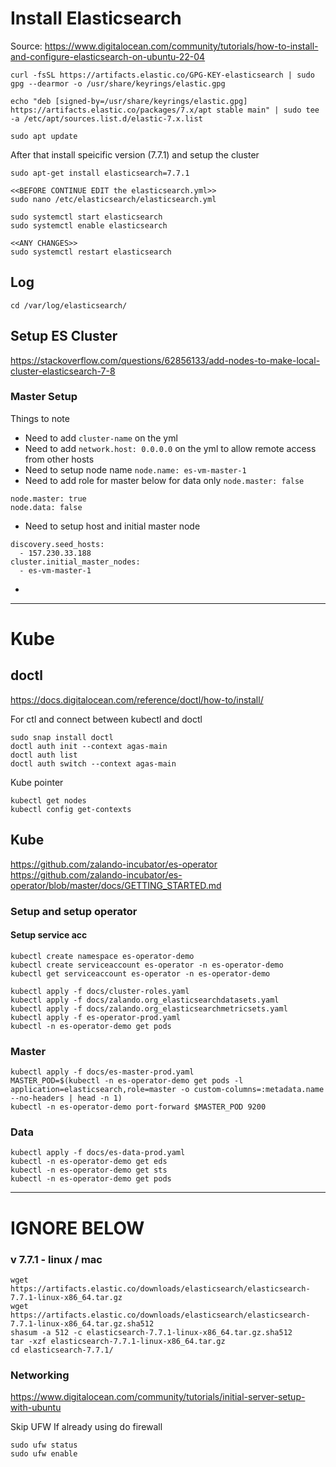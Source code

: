 # Install Elasticsearch

Source: https://www.digitalocean.com/community/tutorials/how-to-install-and-configure-elasticsearch-on-ubuntu-22-04

```
curl -fsSL https://artifacts.elastic.co/GPG-KEY-elasticsearch | sudo gpg --dearmor -o /usr/share/keyrings/elastic.gpg

echo "deb [signed-by=/usr/share/keyrings/elastic.gpg] https://artifacts.elastic.co/packages/7.x/apt stable main" | sudo tee -a /etc/apt/sources.list.d/elastic-7.x.list

sudo apt update
```

After that install speicific version (7.7.1) and setup the cluster

```
sudo apt-get install elasticsearch=7.7.1

<<BEFORE CONTINUE EDIT the elasticsearch.yml>>
sudo nano /etc/elasticsearch/elasticsearch.yml

sudo systemctl start elasticsearch
sudo systemctl enable elasticsearch

<<ANY CHANGES>>
sudo systemctl restart elasticsearch
```

## Log

```
cd /var/log/elasticsearch/
```

## Setup ES Cluster
https://stackoverflow.com/questions/62856133/add-nodes-to-make-local-cluster-elasticsearch-7-8

### Master Setup
Things to note
- Need to add `cluster-name` on the yml
- Need to add `network.host: 0.0.0.0` on the yml to allow remote access from other hosts
- Need to setup node name `node.name: es-vm-master-1`
- Need to add role for master below for data only `node.master: false`
```
node.master: true
node.data: false
```
- Need to setup host and initial master node
```
discovery.seed_hosts:
  - 157.230.33.188
cluster.initial_master_nodes:
  - es-vm-master-1
```
- 

***

# Kube

## doctl
https://docs.digitalocean.com/reference/doctl/how-to/install/

For ctl and connect between kubectl and doctl

```
sudo snap install doctl
doctl auth init --context agas-main
doctl auth list
doctl auth switch --context agas-main
```


Kube pointer
```
kubectl get nodes
kubectl config get-contexts
```

## Kube
https://github.com/zalando-incubator/es-operator
https://github.com/zalando-incubator/es-operator/blob/master/docs/GETTING_STARTED.md

### Setup and setup operator

#### Setup service acc

```
kubectl create namespace es-operator-demo
kubectl create serviceaccount es-operator -n es-operator-demo
kubectl get serviceaccount es-operator -n es-operator-demo

```

```
kubectl apply -f docs/cluster-roles.yaml
kubectl apply -f docs/zalando.org_elasticsearchdatasets.yaml
kubectl apply -f docs/zalando.org_elasticsearchmetricsets.yaml
kubectl apply -f es-operator-prod.yaml
kubectl -n es-operator-demo get pods
```

### Master
```
kubectl apply -f docs/es-master-prod.yaml
MASTER_POD=$(kubectl -n es-operator-demo get pods -l application=elasticsearch,role=master -o custom-columns=:metadata.name --no-headers | head -n 1)
kubectl -n es-operator-demo port-forward $MASTER_POD 9200
```

### Data
```
kubectl apply -f docs/es-data-prod.yaml
kubectl -n es-operator-demo get eds
kubectl -n es-operator-demo get sts
kubectl -n es-operator-demo get pods
```


*** 

# IGNORE BELOW
### v 7.7.1 - linux / mac
```
wget https://artifacts.elastic.co/downloads/elasticsearch/elasticsearch-7.7.1-linux-x86_64.tar.gz
wget https://artifacts.elastic.co/downloads/elasticsearch/elasticsearch-7.7.1-linux-x86_64.tar.gz.sha512
shasum -a 512 -c elasticsearch-7.7.1-linux-x86_64.tar.gz.sha512 
tar -xzf elasticsearch-7.7.1-linux-x86_64.tar.gz
cd elasticsearch-7.7.1/ 

```

### Networking
https://www.digitalocean.com/community/tutorials/initial-server-setup-with-ubuntu

Skip UFW If already using do firewall
```
sudo ufw status
sudo ufw enable
```